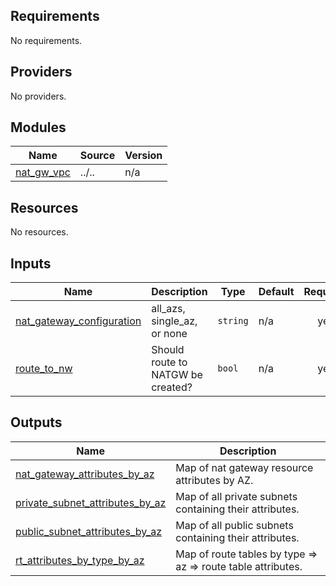 <!-- BEGIN_TF_DOCS -->
## Requirements

No requirements.

## Providers

No providers.

## Modules

| Name | Source | Version |
|------|--------|---------|
| <a name="module_nat_gw_vpc"></a> [nat\_gw\_vpc](#module\_nat\_gw\_vpc) | ../.. | n/a |

## Resources

No resources.

## Inputs

| Name | Description | Type | Default | Required |
|------|-------------|------|---------|:--------:|
| <a name="input_nat_gateway_configuration"></a> [nat\_gateway\_configuration](#input\_nat\_gateway\_configuration) | all\_azs, single\_az, or none | `string` | n/a | yes |
| <a name="input_route_to_nw"></a> [route\_to\_nw](#input\_route\_to\_nw) | Should route to NATGW be created? | `bool` | n/a | yes |

## Outputs

| Name | Description |
|------|-------------|
| <a name="output_nat_gateway_attributes_by_az"></a> [nat\_gateway\_attributes\_by\_az](#output\_nat\_gateway\_attributes\_by\_az) | Map of nat gateway resource attributes by AZ. |
| <a name="output_private_subnet_attributes_by_az"></a> [private\_subnet\_attributes\_by\_az](#output\_private\_subnet\_attributes\_by\_az) | Map of all private subnets containing their attributes. |
| <a name="output_public_subnet_attributes_by_az"></a> [public\_subnet\_attributes\_by\_az](#output\_public\_subnet\_attributes\_by\_az) | Map of all public subnets containing their attributes. |
| <a name="output_rt_attributes_by_type_by_az"></a> [rt\_attributes\_by\_type\_by\_az](#output\_rt\_attributes\_by\_type\_by\_az) | Map of route tables by type => az => route table attributes. |
<!-- END_TF_DOCS -->